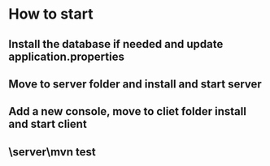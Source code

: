 # How to start

## Install the database if needed and update application.properties

## Move to server folder and install and start server

## Add a new console, move to cliet folder install and start client

## \server\mvn test